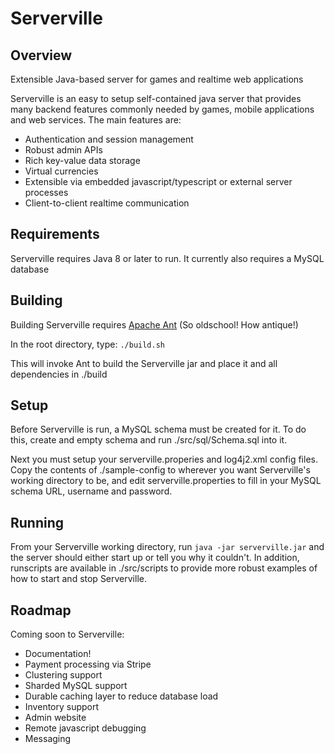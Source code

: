 # Serverville
## Overview
Extensible Java-based server for games and realtime web applications

Serverville is an easy to setup self-contained java server that provides many backend features commonly needed by games, mobile applications and web services. The main features are:

* Authentication and session management
* Robust admin APIs
* Rich key-value data storage
* Virtual currencies
* Extensible via embedded javascript/typescript or external server processes
* Client-to-client realtime communication

## Requirements
Serverville requires Java 8 or later to run. It currently also requires a MySQL database

## Building

Building Serverville requires [Apache Ant](http://ant.apache.org/) (So oldschool! How antique!)

In the root directory, type:
`./build.sh`

This will invoke Ant to build the Serverville jar and place it and all dependencies in ./build

## Setup
Before Serverville is run, a MySQL schema must be created for it. To do this, create and empty schema and run ./src/sql/Schema.sql into it.

Next you must setup your serverville.properies and log4j2.xml config files. Copy the contents of ./sample-config to wherever you want Serverville's working directory to be, and edit serverville.properties to fill in your MySQL schema URL, username and password.

## Running

From your Serverville working directory, run `java -jar serverville.jar` and the server should either start up or tell you why it couldn't. In addition, runscripts are available in ./src/scripts to provide more robust examples of how to start and stop Serverville.

## Roadmap

Coming soon to Serverville:

* Documentation!
* Payment processing via Stripe
* Clustering support
* Sharded MySQL support
* Durable caching layer to reduce database load
* Inventory support
* Admin website
* Remote javascript debugging
* Messaging
